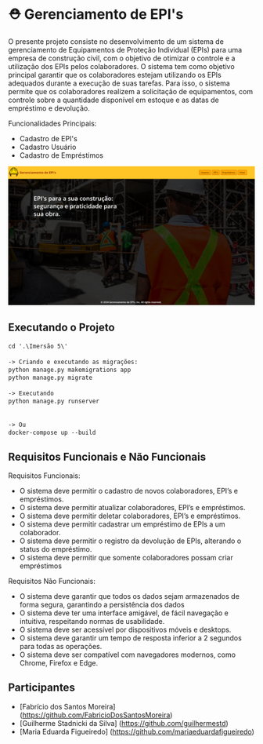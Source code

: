 # ⛑ Gerenciamento de EPI's
 
O presente projeto consiste no desenvolvimento de um sistema de gerenciamento de Equipamentos de Proteção Individual (EPIs) para uma empresa de construção civil, com o objetivo de otimizar o controle e a utilização dos EPIs pelos colaboradores. O sistema tem como objetivo principal garantir que os colaboradores estejam utilizando os EPIs adequados durante a execução de suas tarefas. Para isso, o sistema permite que os colaboradores realizem a solicitação de equipamentos, com controle sobre a quantidade disponível em estoque e as datas de empréstimo e devolução.

Funcionalidades Principais:
- Cadastro de EPI's
- Cadastro Usuário
- Cadastro de Empréstimos

![Página Inicial](./docs/home.png)


## Executando o Projeto

```shell
cd '.\Imersão 5\'

-> Criando e executando as migrações:
python manage.py makemigrations app
python manage.py migrate

-> Executando
python manage.py runserver


-> Ou
docker-compose up --build
```

## Requisitos Funcionais e Não Funcionais

Requisitos Funcionais:
- O sistema deve permitir o cadastro de novos colaboradores, EPI’s e empréstimos.
- O sistema deve permitir atualizar colaboradores, EPI’s e empréstimos.
- O sistema deve permitir deletar colaboradores, EPI’s e empréstimos.
- O sistema deve permitir cadastrar um empréstimo de EPIs a um colaborador.
- O sistema deve permitir o registro da devolução de EPIs, alterando o status do empréstimo.
- O sistema deve permitir que somente colaboradores possam criar empréstimos

Requisitos Não Funcionais:
- O sistema deve garantir que todos os dados sejam armazenados de forma segura, garantindo a persistência dos dados
- O sistema deve ter uma interface amigável, de fácil navegação e intuitiva, respeitando normas de usabilidade.
- O sistema deve ser acessível por dispositivos móveis e desktops.
- O sistema deve garantir um tempo de resposta inferior a 2 segundos para todas as operações.
- O sistema deve ser compatível com navegadores modernos, como Chrome, Firefox e Edge.


## Participantes

- [Fabrício dos Santos Moreira] (https://github.com/FabricioDosSantosMoreira)
- [Guilherme Stadnicki da Silva] (https://github.com/guilhermestd)
- [Maria Eduarda Figueiredo] (https://github.com/mariaeduardafigueiredo)
